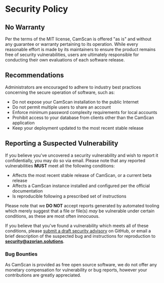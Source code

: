# Security Policy

## No Warranty

Per the terms of the MIT license, CamScan is offered "as is" and without any guarantee or warranty pertaining to its operation. While every reasonable effort is made by its maintainers to ensure the product remains free of security vulnerabilities, users are ultimately responsible for conducting their own evaluations of each software release.

## Recommendations

Administrators are encouraged to adhere to industry best practices concerning the secure operation of software, such as:

* Do not expose your CamScan installation to the public Internet
* Do not permit multiple users to share an account
* Enforce minimum password complexity requirements for local accounts
* Prohibit access to your database from clients other than the CamScan application
* Keep your deployment updated to the most recent stable release

## Reporting a Suspected Vulnerability

If you believe you've uncovered a security vulnerability and wish to report it confidentially, you may do so via email. Please note that any reported vulnerabilities **MUST** meet all the following conditions:

* Affects the most recent stable release of CamScan, or a current beta release
* Affects a CamScan instance installed and configured per the official documentation
* Is reproducible following a prescribed set of instructions

Please note that we **DO NOT** accept reports generated by automated tooling which merely suggest that a file or file(s) _may_ be vulnerable under certain conditions, as these are most often innocuous.

If you believe that you've found a vulnerability which meets all of these conditions, please [submit a draft security advisory](https://github.com/AzorianSolutions/camscan/security/advisories/new) on GitHub, or email a brief description of the suspected bug and instructions for reproduction to **security@azorian.solutions**.

### Bug Bounties

As CamScan is provided as free open source software, we do not offer any monetary compensation for vulnerability or bug reports, however your contributions are greatly appreciated.